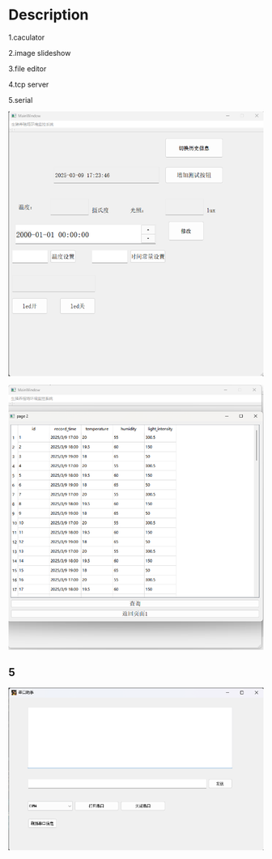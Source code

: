 # Description

1.caculator

2.image slideshow

3.file editor

4.tcp server

5.serial

![image-20250309172403950](README.assets/image-20250309172403950.png)

![image-20250309172428826](README.assets/image-20250309172428826.png)

## 5

![qwe](05serialmywork/README.assets/qwe.png)